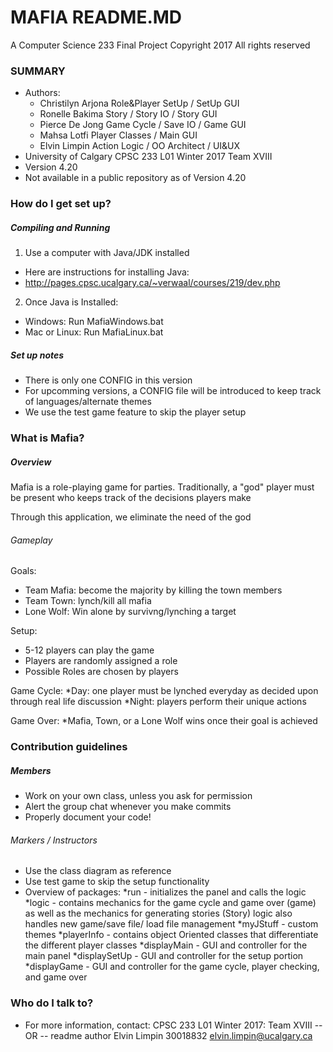 # MAFIA README.MD #

A Computer Science 233 Final Project
Copyright 2017 All rights reserved

### SUMMARY ###

* Authors:
   * Christilyn Arjona	Role&Player SetUp / SetUp GUI
   * Ronelle Bakima		Story / Story IO / Story GUI
   * Pierce De Jong		Game Cycle / Save IO / Game GUI
   * Mahsa Lotfi		Player Classes / Main GUI
   * Elvin Limpin		Action Logic / OO Architect / UI&UX
* University of Calgary CPSC 233 L01 Winter 2017 Team XVIII
* Version 4.20
* Not available in a public repository as of Version 4.20

### How do I get set up? ###

##### Compiling and Running ######

1) Use a computer with Java/JDK installed
* Here are instructions for installing Java:
* http://pages.cpsc.ucalgary.ca/~verwaal/courses/219/dev.php

2) Once Java is Installed:
* Windows: Run MafiaWindows.bat
* Mac or Linux: Run MafiaLinux.bat

##### Set up notes ######

* There is only one CONFIG in this version
* For upcomming versions, a CONFIG file will be introduced
    to keep track of languages/alternate themes
* We use the test game feature to skip the player setup

### What is Mafia? ###

##### Overview ######

Mafia is a role-playing game for parties.
Traditionally, a "god" player must be present
who keeps track of the decisions players make

Through this application, we eliminate the
need of the god

###### Gameplay #####

Goals:
* Team Mafia: become the majority by killing
the town members
* Team Town: lynch/kill all mafia
* Lone Wolf: Win alone by survivng/lynching a target

Setup:
* 5-12 players can play the game
* Players are randomly assigned a role
* Possible Roles are chosen by players

Game Cycle:
*Day: one player must be lynched everyday
as decided upon through real life discussion
*Night: players perform their unique actions

Game Over:
*Mafia, Town, or a Lone Wolf wins once their goal
is achieved

### Contribution guidelines ###

##### Members ######

* Work on your own class, unless you ask for permission
* Alert the group chat whenever you make commits
* Properly document your code!

###### Markers / Instructors ######

* Use the class diagram as reference
* Use test game to skip the setup functionality
* Overview of packages:
    *run - initializes the panel and calls the logic
    *logic - contains mechanics for the game cycle and game
    over (game) as well as the mechanics for generating
    stories (Story)
    logic also handles new game/save file/ load file management
    *myJStuff - custom themes
    *playerInfo - contains object Oriented classes that
    differentiate the different player classes
    *displayMain - GUI and controller for the main panel
    *displaySetUp - GUI and controller for the setup portion
    *displayGame - GUI and controller for the game cycle,
    player checking, and game over

### Who do I talk to? ###

* For more information, contact:
	CPSC 233 L01 Winter 2017: Team XVIII
	-- OR --
	readme author
	Elvin Limpin 30018832
	elvin.limpin@ucalgary.ca